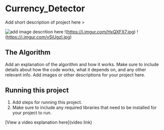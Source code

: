 # Currency_Detector

 Add short description of project here > 

![add image descrition here](https://i.imgur.com/Z4jsNOu.jpg)
!(https://i.imgur.com/HxQXFX7.jpg)
!(https://i.imgur.com/vSjUgzI.jpg)

## The Algorithm

Add an explanation of the algorithm and how it works. Make sure to include details about how the code works, what it depends on, and any other relevant info. Add images or other descriptions for your project here. 

## Running this project

1. Add steps for running this project.
2. Make sure to include any required libraries that need to be installed for your project to run.

[View a video explanation here](video link)
